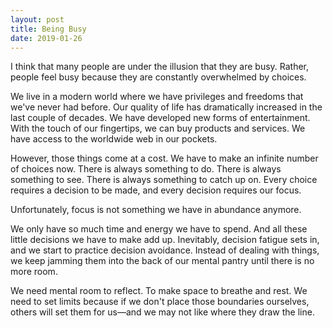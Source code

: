 ```yaml
---
layout: post
title: Being Busy
date: 2019-01-26
---
```


I think that many people are under the illusion that they are busy. Rather, people feel busy because they are constantly overwhelmed by choices.

We live in a modern world where we have privileges and freedoms that we've never had before. Our quality of life has dramatically increased in the last couple of decades. We have developed new forms of entertainment. With the touch of our fingertips, we can buy products and services. We have access to the worldwide web in our pockets.

However, those things come at a cost. We have to make an infinite number of choices now. There is always something to do. There is always something to see. There is always something to catch up on. Every choice requires a decision to be made, and every decision requires our focus. 

Unfortunately, focus is not something we have in abundance anymore.

We only have so much time and energy we have to spend. And all these little decisions we have to make add up. Inevitably, decision fatigue sets in, and we start to practice decision avoidance. Instead of dealing with things, we keep jamming them into the back of our mental pantry until there is no more room.

We need mental room to reflect. To make space to breathe and rest. We need to set limits because if we don't place those boundaries ourselves, others will set them for us—and we may not like where they draw the line. 

